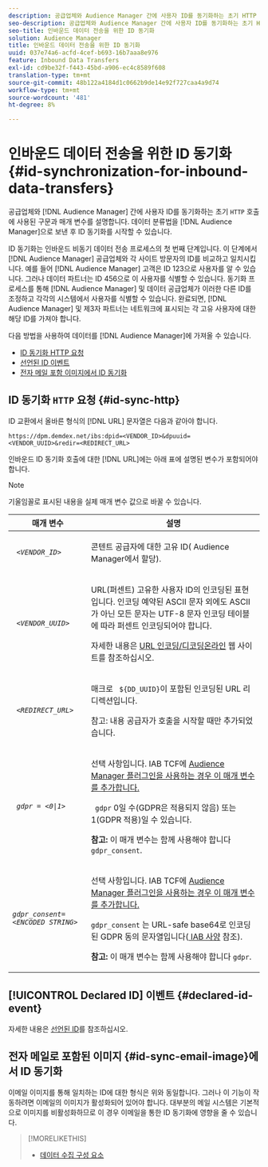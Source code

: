 ```yaml
---
description: 공급업체와 Audience Manager 간에 사용자 ID를 동기화하는 초기 HTTP 호출에 사용되는 구문과 매개 변수를 설명합니다. 데이터 분류법을 Audience Manager으로 보낸 후 ID 동기화를 시작할 수 있습니다.
seo-description: 공급업체와 Audience Manager 간에 사용자 ID를 동기화하는 초기 HTTP 호출에 사용되는 구문과 매개 변수를 설명합니다. 데이터 분류법을 Audience Manager으로 보낸 후 ID 동기화를 시작할 수 있습니다.
seo-title: 인바운드 데이터 전송을 위한 ID 동기화
solution: Audience Manager
title: 인바운드 데이터 전송을 위한 ID 동기화
uuid: 037e74a6-acfd-4cef-b693-16b7aaa8e976
feature: Inbound Data Transfers
exl-id: cd9be32f-f443-45bd-a906-ec4c8589f608
translation-type: tm+mt
source-git-commit: 48b122a4184d1c0662b9de14e92f727caa4a9d74
workflow-type: tm+mt
source-wordcount: '481'
ht-degree: 8%

---
```


# 인바운드 데이터 전송을 위한 ID 동기화 {#id-synchronization-for-inbound-data-transfers}

공급업체와 [!DNL Audience Manager] 간에 사용자 ID를 동기화하는 초기 `HTTP` 호출에 사용된 구문과 매개 변수를 설명합니다. 데이터 분류법을 [!DNL Audience Manager]으로 보낸 후 ID 동기화를 시작할 수 있습니다.

ID 동기화는 인바운드 비동기 데이터 전송 프로세스의 첫 번째 단계입니다. 이 단계에서 [!DNL Audience Manager] 공급업체와 각 사이트 방문자의 ID를 비교하고 일치시킵니다. 예를 들어 [!DNL Audience Manager] 고객은 ID 123으로 사용자를 알 수 있습니다. 그러나 데이터 파트너는 ID 456으로 이 사용자를 식별할 수 있습니다. 동기화 프로세스를 통해 [!DNL Audience Manager] 및 데이터 공급업체가 이러한 다른 ID를 조정하고 각각의 시스템에서 사용자를 식별할 수 있습니다. 완료되면, [!DNL Audience Manager] 및 제3자 파트너는 네트워크에 표시되는 각 고유 사용자에 대한 해당 ID를 가져야 합니다.

다음 방법을 사용하여 데이터를 [!DNL Audience Manager]에 가져올 수 있습니다.

* [ID 동기화 HTTP 요청](../../../integration/sending-audience-data/batch-data-transfer-explained/id-sync-http.md#id-sync-http)
* [선언된 ID 이벤트](../../../integration/sending-audience-data/batch-data-transfer-explained/id-sync-http.md#declared-id-event)
* [전자 메일 포함 이미지에서 ID 동기화](../../../integration/sending-audience-data/batch-data-transfer-explained/id-sync-http.md#id-sync-email-image)

## ID 동기화 `HTTP` 요청 {#id-sync-http}

ID 교환에서 올바른 형식의 [!DNL URL] 문자열은 다음과 같아야 합니다.

```
https://dpm.demdex.net/ibs:dpid=<VENDOR_ID>&dpuuid=<VENDOR_UUID>&redir=<REDIRECT_URL>
```

인바운드 ID 동기화 호출에 대한 [!DNL URL]에는 아래 표에 설명된 변수가 포함되어야 합니다.

>[!NOTE]
>
>기울임꼴로 표시된 내용을 실제 매개 변수 값으로 바꿀 수 있습니다.

<table id="table_EB9F4246E2A34ABB8ED06EA458EB186F"> 
 <thead> 
  <tr> 
   <th colname="col1" class="entry"> 매개 변수 </th> 
   <th colname="col2" class="entry"> 설명 </th> 
  </tr> 
 </thead>
 <tbody> 
  <tr> 
   <td colname="col1"> <code> <i>&lt;VENDOR_ID&gt;</i> </code> </td> 
   <td colname="col2"> <p>콘텐트 공급자에 대한 고유 ID(<span class="keyword"> Audience Manager</span>에서 할당). </p> </td> 
  </tr> 
  <tr> 
   <td colname="col1"> <code> <i>&lt;VENDOR_UUID&gt;</i> </code> </td> 
   <td colname="col2"> <p>URL(퍼센트) 고유한 사용자 ID의 인코딩된 표현입니다. 인코딩 예약된 ASCII 문자 외에도 ASCII가 아닌 모든 문자는 UTF-8 문자 인코딩 테이블에 따라 퍼센트 인코딩되어야 합니다. </p> <p>자세한 내용은 <a href="https://www.url-encode-decode.com" format="http" scope="external"> URL 인코딩/디코딩온라인</a> 웹 사이트를 참조하십시오. </p> </td> 
  </tr> 
  <tr> 
   <td colname="col1"> <code> <i>&lt;REDIRECT_URL&gt;</i> </code> </td> 
   <td colname="col2"> <p>매크로 <code> ${DD_UUID}</code>이 포함된 인코딩된 URL 리디렉션입니다. </p> <p>참고: 내용 공급자가 호출을 시작할 때만 추가되었습니다. </p> </td> 
  </tr> 
  <tr> 
   <td colname="col1"> <code> <i>gdpr = &lt;0|1&gt;</i> </code> </td> 
   <td colname="col2"> <p>선택 사항입니다. IAB TCF에 <a href="../../../overview/data-security-and-privacy/aam-iab-plugin.md">Audience Manager 플러그인을 사용하는 경우 이 매개 변수를 추가합니다.</a></p> <p><code> gdpr</code> 0일 수(GDPR은 적용되지 않음) 또는 1(GDPR 적용)일 수 있습니다. </p> <p> <b>참고: </b> 이 매개 변수는 함께 사용해야 합니다 <code>gdpr_consent</code>.</p></td> 
  </tr> 
  <tr> 
   <td colname="col1"> <code><i>gdpr_consent=&lt;ENCODED STRING&gt;</i> </code> </td> 
   <td colname="col2"> <p>선택 사항입니다. IAB TCF에 <a href="../../../overview/data-security-and-privacy/aam-iab-plugin.md">Audience Manager 플러그인을 사용하는 경우 이 매개 변수를 추가합니다.</a></p> <p><code>gdpr_consent</code> 는 URL-safe base64로 인코딩된 GDPR 동의 문자열입니다(<a href="https://github.com/InteractiveAdvertisingBureau/GDPR-Transparency-and-Consent-Framework/blob/master/URL-based%20Consent%20Passing_%20Framework%20Guidance.md#specifications" format="http" scope="external"> IAB 사양</a> 참조). </p> <p> <b>참고: </b> 이 매개 변수는 함께 사용해야 합니다 <code>gdpr</code>.</p> </td> 
  </tr> 
 </tbody> 
</table>

## [!UICONTROL Declared ID] 이벤트 {#declared-id-event}

자세한 내용은 [선언된 ID](../../../features/declared-ids.md)를 참조하십시오.

## 전자 메일로 포함된 이미지 {#id-sync-email-image}에서 ID 동기화

이메일 이미지를 통해 일치하는 ID에 대한 형식은 위와 동일합니다. 그러나 이 기능이 작동하려면 이메일의 이미지가 활성화되어 있어야 합니다. 대부분의 메일 시스템은 기본적으로 이미지를 비활성화하므로 이 경우 이메일을 통한 ID 동기화에 영향을 줄 수 있습니다.

>[!MORELIKETHIS]
>
>* [데이터 수집 구성 요소](../../../reference/system-components/components-data-collection.md)

